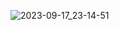 ![2023-09-17_23-14-51](https://github.com/rlvictor/postgresql/assets/80620786/c148dcdc-14a7-49de-b72b-24a508334fb6)
